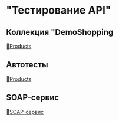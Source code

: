#  "Тестирование API"  
## Коллекция "DemoShopping
🔗[Products](https://www.postman.com/aerospace-explorer-52409698/my-workspace/folder/u4sklki/products?action=share&source=copy-link&creator=34005512&ctx=documentation)  

## Автотесты
🔗[Products](https://github.com/Olesyawannaeat/API/blob/main/DemoShopping.postman_test_run.json)  

## SOAP-сервис
🔗[SOAP-сервис](https://www.postman.com/aerospace-explorer-52409698/workspace/my-workspace/folder/34005512-73d4b8c4-27d7-4c17-9a70-6405a69614ed?action=share&source=copy-link&creator=34005512&active-environment=178f9574-c621-4ecf-ae36-38eff3cdba98)   
